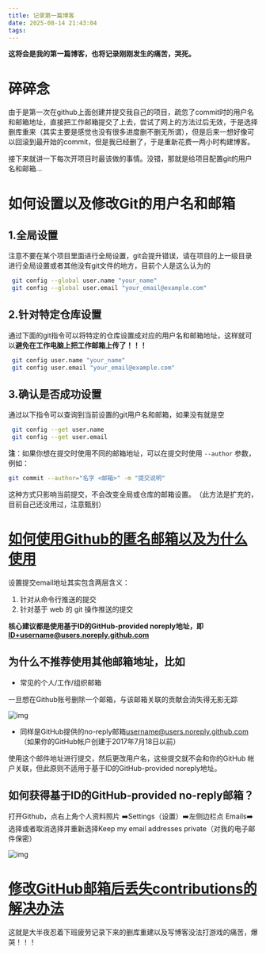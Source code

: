 ```yaml
---
title: 记录第一篇博客
date: 2025-08-14 21:43:04
tags:
---
```


**这将会是我的第一篇博客，也将记录刚刚发生的痛苦，哭死。**



# 碎碎念

由于是第一次在github上面创建并提交我自己的项目，疏忽了commit时的用户名和邮箱地址，直接把工作邮箱提交了上去，尝试了网上的方法过后无效，于是选择删库重来（其实主要是感觉也没有很多进度删不删无所谓），但是后来一想好像可以回滚到最开始的commit，但是我已经删了，于是重新花费一两小时构建博客。

接下来就讲一下每次开项目时最该做的事情。没错，那就是给项目配置git的用户名和邮箱...



# 如何设置以及修改Git的用户名和邮箱

## 1.全局设置

注意不要在某个项目里面进行全局设置，git会提升错误，请在项目的上一级目录进行全局设置或者其他没有git文件的地方，目前个人是这么认为的

```bash
 git config --global user.name "your_name"
 git config --global user.email "your_email@example.com"
```



## 2.针对特定仓库设置

通过下面的git指令可以将特定的仓库设置成对应的用户名和邮箱地址，这样就可以**避免在工作电脑上把工作邮箱上传了！！！**

```bash
 git config user.name "your_name"
 git config user.email "your_email@example.com"
```



## 3.确认是否成功设置

通过以下指令可以查询到当前设置的git用户名和邮箱，如果没有就是空

```bash
 git config --get user.name
 git config --get user.email
```



**注**：如果你想在提交时使用不同的邮箱地址，可以在提交时使用 `--author` 参数，例如：﻿

```bash
git commit --author="名字 <邮箱>" -m "提交说明"
```

这种方式只影响当前提交，不会改变全局或仓库的邮箱设置。﻿（此方法是扩充的，目前自己还没用过，注意甄别）



# [如何使用Github的匿名邮箱以及为什么使用](https://zhuanlan.zhihu.com/p/421808207)

设置提交email地址其实包含两层含义：

1. 针对从命令行推送的提交
2. 针对基于 web 的 git 操作推送的提交

**核心建议都是使用基于ID的GitHub-provided noreply地址，即<ID+username@users.noreply.github.com>**

## 为什么不推荐使用其他邮箱地址，比如

- 常见的个人/工作/组织邮箱

一旦想在Github账号删除一个邮箱，与该邮箱关联的贡献会消失得无影无踪

![img](https://pic3.zhimg.com/v2-041d30256a6109703a4d0df585e8155a_1440w.jpg)

- 同样是GitHub提供的no-reply邮箱<username@users.noreply.github.com>（如果你的GitHub帐户创建于2017年7月18日以前）

使用这个邮件地址进行提交，然后更改用户名，这些提交就不会和你的GitHub 帐户关联，但此原则不适用于基于ID的GitHub-provided noreply地址。

## 如何获得基于ID的GitHub-provided no-reply邮箱？

打开Github，点右上角个人资料照片 ➡️Settings（设置）➡️左侧边栏点 Emails➡️选择或者取消选择并重新选择Keep my email addresses private（对我的电子邮件保密）

![img](https://pic1.zhimg.com/v2-3be6cd22c33e32354cd1386d85b8d366_1440w.jpg)



# [修改GitHub邮箱后丢失contributions的解决办法](https://ethendev.github.io/2018/09/01/github-lost-contributions/)



这就是大半夜忍着下班疲劳记录下来的删库重建以及写博客没法打游戏的痛苦，爆哭！！！

